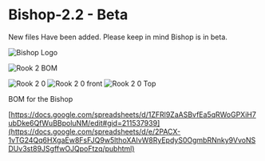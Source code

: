 # Bishop-2.2 - Beta

New files Have been added. Please keep in mind Bishop is in beta.

![Bishop Logo](https://user-images.githubusercontent.com/119429729/213951045-ed1cb27d-707b-4f94-bb17-9b2d6809b0fe.png)

![Rook 2 BOM](https://user-images.githubusercontent.com/119429729/213884817-599a1bc3-2994-4601-9860-146cdf612573.png)

![Rook 2 0](https://user-images.githubusercontent.com/119429729/212772172-d4bb4879-3d80-457f-ae41-5f5bd654ffb6.png)
![Rook 2 0 front](https://user-images.githubusercontent.com/119429729/212772181-8a1c8bdc-05b5-4a43-8110-af97899e1aee.png)
![Rook 2 0 Top](https://user-images.githubusercontent.com/119429729/212772191-2fbb187b-d8b7-47a4-835c-7964e5847a07.png)

BOM for the Bishop 

[https://docs.google.com/spreadsheets/d/1ZFRl9ZaASBvfEa5qRWoGPXiH7ubDke6QfWuBBpoluNM/edit#gid=211537939](https://docs.google.com/spreadsheets/d/e/2PACX-1vTG24Qq6HXgaEw8FsFJQ9w5lthoXAIvW8RyEpdyS0OgmbRNnky9VvoNSDUv3st89JSgffwOJQpoFtzq/pubhtml)
